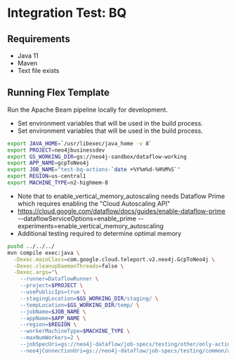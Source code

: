 #  Integration Test: BQ

## Requirements
* Java 11
* Maven
* Text file exists

## Running Flex Template

Run the Apache Beam pipeline locally for development.

* Set environment variables that will be used in the build process.
 * Set environment variables that will be used in the build process.
 ```sh
 export JAVA_HOME=`/usr/libexec/java_home -v 8`
 export PROJECT=neo4jbusinessdev
 export GS_WORKING_DIR=gs://neo4j-sandbox/dataflow-working
 export APP_NAME=gcpToNeo4j
 export JOB_NAME="test-bq-actions-`date +%Y%m%d-%H%M%S`"
 export REGION=us-central1
 export MACHINE_TYPE=n2-highmem-8
 ```
 * Note that to enable_vertical_memory_autoscaling needs Dataflow Prime which requires enabling the "Cloud Autoscaling API"
 * https://cloud.google.com/dataflow/docs/guides/enable-dataflow-prime
   --dataflowServiceOptions=enable_prime 
   --experiments=enable_vertical_memory_autoscaling 
 * Additional testing required to determine optimal memory
 ```sh
pushd ../../../
 mvn compile exec:java \
   -Dexec.mainClass=com.google.cloud.teleport.v2.neo4j.GcpToNeo4j \
   -Dexec.cleanupDaemonThreads=false \
   -Dexec.args="\
     --runner=DataflowRunner \
     --project=$PROJECT \
     --usePublicIps=true \
     --stagingLocation=$GS_WORKING_DIR/staging/ \
     --tempLocation=$GS_WORKING_DIR/temp/ \
     --jobName=$JOB_NAME \
     --appName=$APP_NAME \
     --region=$REGION \
     --workerMachineType=$MACHINE_TYPE \
     --maxNumWorkers=2 \
     --jobSpecUri=gs://neo4j-dataflow/job-specs/testing/other/only-actions-jobspec.json \
     --neo4jConnectionUri=gs://neo4j-dataflow/job-specs/testing/common/auradb-free-connection.json"
 ```

